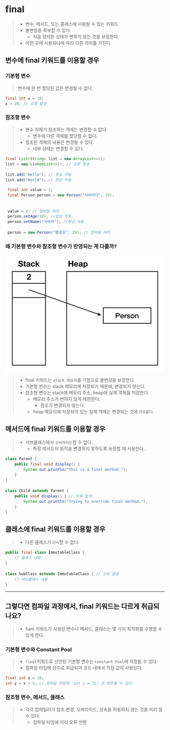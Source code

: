 # final
> - 변수, 메서드, 또는 클래스에 사용될 수 있는 키워드
> - 불변성을 확보할 수 있다.
>   - 처음 정의된 상태가 변하지 않는 것을 보장한다.
> - 어떤 곳에 사용되냐에 따라 다른 의미를 가진다.

## 변수에 final 키워드를 이용할 경우
### 기본형 변수
> 변수에 한 번 할당된 값은 변경될 수 없다.
```java
final int x = 10;
x = 20; // 오류 발생
```

### 참조형 변수
> - 변수 자체가 참조하는 객체는 변경할 수 없다.
>   - 변수에 다른 객체를 할당할 수 없다.
> - 참조된 객체의 내용은 변경될 수 있다.
>   - 내부 상태는 변경할 수 있다.
```java
final List<String> list = new ArrayList<>();
list = new LinkedList<>(); // 오류 발생

list.add("Hello"); // 정상 작동
list.add("World"); // 정상 작동
```

```java
 final int value = 2;
 final Person person = new Person("사바라다", 29);


 value = 2; // 컴파일 에러
 person.setAge(10); //정상 작동
 person.setName("사바라"); //정상 작동

 person = new Person("염광호", 29); // 컴파일 에러
```

### 왜 기본형 변수와 참조형 변수가 반영되는 게 다를까? 
![img.png](img.png)
> - final 키워드는 `stack 메모리`를 기점으로 불변성을 보장한다.
> - 기본형 변수는 stack 메모리에 저장되기 때문에, 변경되지 않는다.
> - 참조형 변수는 stack에 메모리 주소, heap에 실제 객체를 저장한다.
>   - 메모리 주소가 변하지 않게 제한한다.
>     - 참조가 변경되지 않는다.
>   - heap 메모리에 저장되어 있는 실제 객체는 변경되는 것에 `자유롭다`.


## 메서드에 final 키워드를 이용할 경우
> - 서브클래스에서 `오버라이드`할 수 없다.
>   - 특정 메서드의 동작을 변경하지 못하도록 보장할 때 사용한다.
```java
class Parent {
    public final void display() {
        System.out.println("This is a final method.");
    }
}

class Child extends Parent {
    public void display() { // 오류 발생
        System.out.println("Trying to override final method.");
    }
}
```

## 클래스에 final 키워드를 이용할 경우
> - 다른 클래스가 `상속`할 수 없다.
```java
public final class ImmutableClass {
    // 클래스 내용
}

class SubClass extends ImmutableClass { // 오류 발생
    // 서브클래스 내용
}

```

---

## 그렇다면 컴파일 과정에서, final 키워드는 다르게 취급되나요?
> - fianl 키워드가 사용된 변수나 메서드, 클래스는 몇 가지 최적화를 수행할 수 있게 한다.
### 기본형 변수와 Constant Pool
> - `final`키워드로 선언된 기본형 변수는 `Constant Pool`에 저장될 수 있다.
> - 컴파일 타임에 상수로 취급되어 코드 내에서 직접 값이 사용된다.
```java
final int x = 10;
int y = x + 5; // 컴파일 타임에 'int y = 15;'로 변환될 수 있다.
```

### 참조형 변수, 메서드, 클래스
> - 각각 컴파일러가 참조 변경, 오버라이드, 상속을 허용하지 않는 것을 미리 알 수 있다.
>   - 컴파일 타임에 미리 오류 반환
